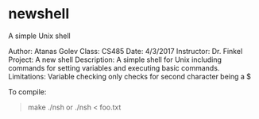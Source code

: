 # newshell
A simple Unix shell

Author: Atanas Golev
Class: CS485
Date: 4/3/2017
Instructor: Dr. Finkel
Project: A new shell
Description: A simple shell for Unix including commands for setting variables and executing basic commands.
Limitations: Variable checking only checks for second character being a $

To compile: 
> make
> ./nsh or ./nsh < foo.txt
